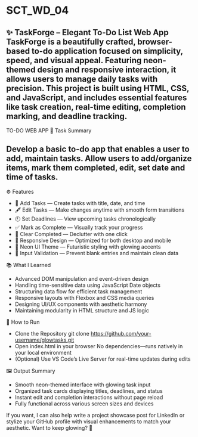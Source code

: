 # SCT_WD_04
✨ TaskForge – Elegant To-Do List Web App
TaskForge is a beautifully crafted, browser-based to-do application focused on simplicity, speed, and visual appeal. Featuring neon-themed design and responsive interaction, it allows users to manage daily tasks with precision.
This project is built using HTML, CSS, and JavaScript, and includes essential features like task creation, real-time editing, completion marking, and deadline tracking.
---
TO-DO WEB APP
📝 Task Summary

Develop a basic to-do app that enables a user to add, maintain tasks. 
Allow users to add/organize items, mark them completed, edit, set date and time of tasks.
---
⚙️ Features
- 🌟 Add Tasks — Create tasks with title, date, and time
- 🖋️ Edit Tasks — Make changes anytime with smooth form transitions
- 🕘 Set Deadlines — View upcoming tasks chronologically
- ✅ Mark as Complete — Visually track your progress
- 🧹 Clear Completed — Declutter with one click
- 📱 Responsive Design — Optimized for both desktop and mobile
- 💅 Neon UI Theme — Futuristic styling with glowing accents
- 🚫 Input Validation — Prevent blank entries and maintain clean data

📚 What I Learned
- Advanced DOM manipulation and event-driven design
- Handling time-sensitive data using JavaScript Date objects
- Structuring data flow for efficient task management
- Responsive layouts with Flexbox and CSS media queries
- Designing UI/UX components with aesthetic harmony
- Maintaining modularity in HTML structure and JS logic

🧪 How to Run
- Clone the Repository
git clone https://github.com/your-username/glowtasks.git
- Open index.html in your browser
No dependencies—runs natively in your local environment
- (Optional) Use VS Code’s Live Server for real-time updates during edits

🖼 Output Summary
- Smooth neon-themed interface with glowing task input
- Organized task cards displaying titles, deadlines, and status
- Instant edit and completion interactions without page reload
- Fully functional across various screen sizes and devices

If you want, I can also help write a project showcase post for LinkedIn or stylize your GitHub profile with visual enhancements to match your aesthetic. Want to keep glowing? 🌈





